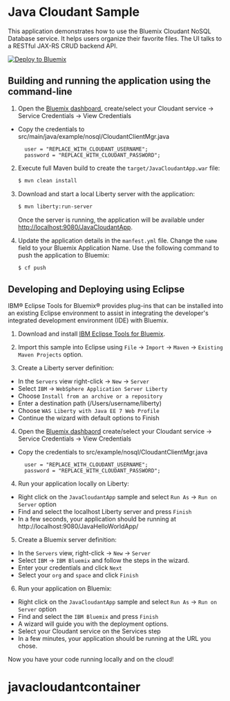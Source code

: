 # Java Cloudant Sample

This application demonstrates how to use the Bluemix Cloudant NoSQL Database service. It helps users organize their favorite files. The UI talks to a RESTful JAX-RS CRUD backend API.

[![Deploy to Bluemix](https://bluemix.net/deploy/button.png)](https://bluemix.net/deploy?repository=https://github.com/IBM-Bluemix/java-cloudant)

## Building and running the application using the command-line

1. Open the [Bluemix dashboard](https://bluemix.net), create/select your Cloudant service -> Service Credentials  -> View Credentials
  - Copy the credentials to src/main/java/example/nosql/CloudantClientMgr.java
  
    ```
      user = "REPLACE_WITH_CLOUDANT_USERNAME";
      password = "REPLACE_WITH_CLOUDANT_PASSWORD";
    ```  

2. Execute full Maven build to create the `target/JavaCloudantApp.war` file:
    ```bash
    $ mvn clean install
    ```

3. Download and start a local Liberty server with the application:
    ```bash
    $ mvn liberty:run-server
    ```

    Once the server is running, the application will be available under [http://localhost:9080/JavaCloudantApp](http://localhost:9080/JavaCloudantApp).

4. Update the application details in the `manfest.yml` file. Change the `name` field to your Bluemix Application Name. Use the following command to push the application to Bluemix:
    ```bash
    $ cf push
    ```

## Developing and Deploying using Eclipse

IBM® Eclipse Tools for Bluemix® provides plug-ins that can be installed into an existing Eclipse environment to assist in integrating the developer's integrated development environment (IDE) with Bluemix.

1. Download and install  [IBM Eclipse Tools for Bluemix](https://developer.ibm.com/wasdev/downloads/#asset/tools-IBM_Eclipse_Tools_for_Bluemix).

2. Import this sample into Eclipse using `File` -> `Import` -> `Maven` -> `Existing Maven Projects` option.

3. Create a Liberty server definition:
  - In the `Servers` view right-click -> `New` -> `Server`
  - Select `IBM` -> `WebSphere Application Server Liberty`
  - Choose `Install from an archive or a repository`
  - Enter a destination path (/Users/username/liberty)
  - Choose `WAS Liberty with Java EE 7 Web Profile`
  - Continue the wizard with default options to Finish

4. Open the [Bluemix dashbaord](bluemix.net) create/select your Cloudant service -> Service Credentials  -> View Credentials
  - Copy the credentials to src/example/nosql/CloudantClientMgr.java
  
    ```
      user = "REPLACE_WITH_CLOUDANT_USERNAME";
      password = "REPLACE_WITH_CLOUDANT_PASSWORD";
    ```  

4. Run your application locally on Liberty:
  - Right click on the `JavaCloudantApp` sample and select `Run As` -> `Run on Server` option
  - Find and select the localhost Liberty server and press `Finish`
  - In a few seconds, your application should be running at http://localhost:9080/JavaHelloWorldApp/

5. Create a Bluemix server definition:
  - In the `Servers` view, right-click -> `New` -> `Server`
  - Select `IBM` -> `IBM Bluemix` and follow the steps in the wizard.
  - Enter your credentials and click `Next`
  - Select your `org` and `space` and click `Finish`

6. Run your application on Bluemix:
  - Right click on the `JavaCloudantApp` sample and select `Run As` -> `Run on Server` option
  - Find and select the `IBM Bluemix` and press `Finish`
  - A wizard will guide you with the deployment options.
  - Select your Cloudant service on the Services step
  - In a few minutes, your application should be running at the URL you chose.

Now you have your code running locally and on the cloud!

[Liberty Maven Plug-in]: https://github.com/WASdev/ci.maven
# javacloudantcontainer
